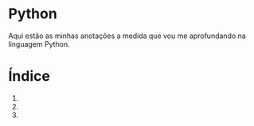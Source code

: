 # Python
Aqui estão as minhas anotações a medida que vou me aprofundando na linguagem Python.

# Índice
1.
2.
3.

